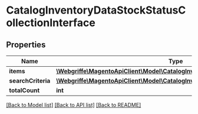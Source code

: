 # CatalogInventoryDataStockStatusCollectionInterface

## Properties
Name | Type | Description | Notes
------------ | ------------- | ------------- | -------------
**items** | [**\Webgriffe\MagentoApiClient\Model\CatalogInventoryDataStockStatusInterface[]**](CatalogInventoryDataStockStatusInterface.md) | Items | 
**searchCriteria** | [**\Webgriffe\MagentoApiClient\Model\CatalogInventoryStockStatusCriteriaInterface**](CatalogInventoryStockStatusCriteriaInterface.md) |  | 
**totalCount** | **int** | Total count. | 

[[Back to Model list]](../README.md#documentation-for-models) [[Back to API list]](../README.md#documentation-for-api-endpoints) [[Back to README]](../README.md)


